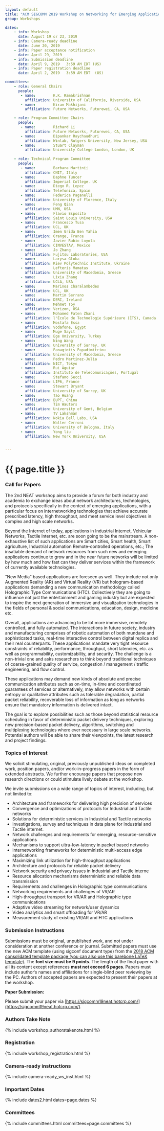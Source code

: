```yaml
---
layout: default
title: "ACM SIGCOMM 2019 Workshop on Networking for Emerging Applications and Technologies (NEAT 2019)"
group: Workshops

dates:
    - info: Workshop
      date: August 19 or 23, 2019
    - info: Camera-ready deadline
      date: June 20, 2019
    - info: Paper acceptance notification
      date: April 29, 2019
    - info: Submission deadline
      date: April 9, 2019   3:59 AM EDT (US) 
    - info: Paper registration deadline
      date: April 2, 2019   3:59 AM EDT  (US)

committees:
    - role: General Chairs
      people:
       - name:        K.K. Ramakrishnan
         affiliation: University of California, Riverside, USA
       - name:        Kiran Makhijani
         affiliation: Future Networks, Futurewei, CA, USA

    - role: Program Committee Chairs
      people:
       - name:        Richard Li
         affiliation: Future Networks, Futurewei, CA, USA
       - name:        Dipankar Raychaudhuri
         affiliation: Winlab, Rutgers University, New Jersey, USA
       - name:        Stuart Clayman
         affiliation: University College London, London, UK
     
    - role: Technical Program Committee 
      people:
       - name:        Barbara Martinii
         affiliation: CNIT, Italy
       - name:        Daphne Tuncer
         affiliation: Imperial College. UK
       - name:        Diego R. Lopez
         affiliation: Telefonica, Spain
       - name:        Federica Paganelli
         affiliation: University of Florence, Italy
       - name:        Feng Qian
         affiliation: UMN, USA
       - name:        Flavio Esposito
         affiliation: Saint Louis University, USA
       - name:        Francesco Tusa
         affiliation: UCL, UK
       - name:        Imen Grida Ben Yahia
         affiliation: Orange, France
       - name:        Javier Rubio Loyola
         affiliation: CINVESTAV, Mexico
       - name:        Jo Zhang
         affiliation: Fujitsu Laboratories, USA
       - name:        Larysa Globa
         affiliation: Kiev Polytechnic Institute, Ukraine 
       - name:        Lefteris Mamatas
         affiliation: University of Macedonia, Greece 
       - name:        Lixia Zhang
         affiliation: UCLA, USA
       - name:        Marinos Charalambedes
         affiliation: UCL, UK 
       - name:        Martin Serrano
         affiliation: DERI, Ireland
       - name:        Mehmet Toy
         affiliation: Verizon, USA
       - name:        Mohamed Faten Zhani
         affiliation: l'École de Technologie Supérieure (ÉTS), Canada
       - name:        Mostafa Essa
         affiliation: Vodafone, Egypt
       - name:        Muge Sayit
         affiliation: Ege University, Turkey 
       - name:        Ning Wang
         affiliation: University of Surrey, UK
       - name:        Panagiotis Papadimitriou
         affiliation: University of Macedonia, Greece 
       - name:        Pedro Martinez-Julia
         affiliation: NICT, Tokyo
       - name:        Rui Aguiar
         affiliation: Instituto de Telecomunicações, Portugal
       - name:        Stefano Secci
         affiliation: LIP6, France 
       - name:        Stewart Bryant
         affiliation: University of Surrey, UK
       - name:        Tao Huang
         affiliation: BUPT, China
       - name:        Tim Wauters
         affiliation: University of Gent, Belgium
       - name:        TV Lakshman
         affiliation: Nokia Bell Labs, USA
       - name:        Walter Cerroni 
         affiliation: University of Bologna, Italy
       - name:        Yong liu
         affiliation: New York University, USA           

                   
---
```


# {{ page.title }}

### Call for Papers

The 2nd NEAT workshop aims to provide a forum for both industry and academia to exchange ideas about network architectures, technologies, and protocols specifically in the context of emerging applications, with a particular focus on internetworking technologies that achieve accurate prescribed latency, high throughput, and meet service level objectives in complex and high scale networks.

Beyond the Internet of today, applications in Industrial Internet, Vehicular Networks, Tactile Internet, etc. are soon going to be the mainstream. A non-exhaustive list of such applications are Smart cities, Smart health, Smart agriculture, Industrial automation Remote-controlled operations, etc.; The insatiable demand of network resources from such new and emerging applications continue to grow and in the near future networks will be limited by how much and how fast can they deliver services within the framework of currently available technologies. 

“New Media” based applications are foreseen as well. They include not only Augmented Reality (AR) and Virtual Reality (VR) but hologram-based applications demanding a new communication methodology called Holographic Type Communications (HTC). Collectively they are going to influence not just the entertainment and gaming industry but are expected to inspire the next generation of immersive and visualization technologies in the fields of personal & social communications, education, design, medicine etc.

Overall, applications are advancing to be lot more immersive, remotely controlled, and fully automated. The interactions in future society, industry and manufacturing comprises of robotic automation of both mundane and sophisticated tasks, real-time interactive control between digital replica and their real counterparts. These applications mandate very tight resource constraints of reliability, performance, throughput, short latencies, etc. as well as programmability, customizability, and security. The challenge is a non-trivial one and asks researchers to think beyond traditional techniques of coarse-grained quality of service, congestion / management / traffic engineering, and flow control.

These applications may demand new kinds of absolute and precise communication attributes such as on-time, in-time and coordinated guarantees of services or alternatively, may allow networks with certain entropy or qualitative attributes such as tolerable degradation, partial packet reliability, recoverable loss of information as long as networks ensure that mandatory information is delivered intact.

The goal is to explore possibilities such as those beyond statistical resource scheduling in favor of deterministic packet delivery techniques, exploring new precision-based packet delivery, algorithms, switching and multiplexing technologies where ever necessary in large scale networks. Potential authors will be able to share their viewpoints, the latest research and project findings.
 
### Topics of Interest
We solicit stimulating, original, previously unpublished ideas on completed work, position papers, and/or work-in-progress papers in the form of extended abstracts. We further encourage papers that propose new research directions or could stimulate lively debate at the workshop. 

We invite submissions on a wide range of topics of interest, including, but not limited to:
- Architecture and frameworks for delivering high precision of services
- Convergence and optimizations of protocols for Industrial and Tactile networks
- Solutions for deterministic services in Industrial and Tactile networks
- Investigations, survey and techniques in data plane for Industrial and Tactile internet.
- Network challenges and requirements for emerging, resource-sensitive applications
- Mechanisms to support ultra-low-latency in packet based networks
- Internetworking frameworks for deterministic multi-access edge applications 
- Maximizing link utilization for high-throughput applications
- Architecture and protocols for reliable packet delivery
- Network security and privacy issues in Industrial and Tactile interne
- Resource allocation mechanisms deterministic and reliable data transmission
- Requirements and challenges in Holographic type communications 
- Networking requirements and challenges of VR/AR
- High-throughput transport for VR/AR and Holographic type communications
- Adaptive video streaming for network/user dynamics
- Video analytics and smart offloading for VR/AR
- Measurement study of existing VR/AR and HTC applications

### Submission Instructions
Submissions must be original, unpublished work, and not under consideration at another conference or journal. Submitted papers must use the new ACM template (using sigconf document type) from the  [2018 ACM consolidated template package](https://www.acm.org/publications/proceedings-template)[ (you can also use this barebone LaTeX template)](https://github.com/conference-websites/acmart-sigproc-template). The **font size must be 9 points**. The length of the final paper with all its content except references **must not exceed 6 pages**. Papers must include author’s names and affiliations for single-blind peer reviewing by the PC. Authors of accepted papers are expected to present their papers at the workshop.

**Paper Submission:**

Please submit your paper via [https://sigcomm19neat.hotcrp.com/](https://sigcomm19neat.hotcrp.com/). 

### Authors Take Note
{% include workshop_authorstakenote.html %}

### Registration
{% include workshop_registration.html %}

### Camera-ready instructions
{% include camera-ready_ws_inst.html %}


### <i class="fa fa-calendar"></i> Important Dates

{% include dates2.html dates=page.dates %}

### Committees

{% include committees.html committees=page.committees %}
